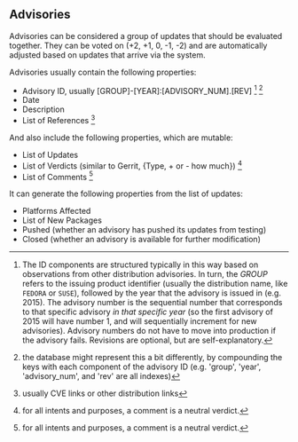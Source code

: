 ## Advisories

Advisories can be considered a group of updates that should be evaluated
together. They can be voted on (+2, +1, 0, -1, -2) and are automatically
adjusted based on updates that arrive via the system.

Advisories usually contain the following properties:

* Advisory ID, usually [GROUP]-[YEAR]:[ADVISORY_NUM].[REV] [^advisory_id] [^db]
* Date
* Description
* List of References [^references]

And also include the following properties, which are mutable:

* List of Updates
* List of Verdicts (similar to Gerrit, {Type, + or - how much}) [^verdict]
* List of Comments [^verdict]

It can generate the following properties from the list of updates:

* Platforms Affected
* List of New Packages
* Pushed (whether an advisory has pushed its updates from testing)
* Closed (whether an advisory is available for further modification)

[^advisory_id]: The ID components are structured typically in this way based on
observations from other distribution advisories. In turn, the _GROUP_ refers to
the issuing product identifier (usually the distribution name, like `FEDORA`
or `SUSE`), followed by the year that the advisory is issued in (e.g. 2015). The
advisory number is the sequential number that corresponds to that specific
advisory _in that specific year_ (so the first advisory of 2015 will have number
1, and will sequentially increment for new advisories). Advisory numbers do not
have to move into production if the advisory fails. Revisions are optional, but
are self-explanatory.

[^db]: the database might represent this a bit differently, by compounding the keys with each component of the advisory ID (e.g. 'group', 'year', 'advisory_num', and 'rev' are all indexes)

[^references]: usually CVE links or other distribution links

[^verdict]: for all intents and purposes, a comment is a neutral verdict.
